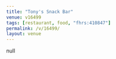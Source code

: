 ```yaml
---
title: "Tony's Snack Bar"
venue: v16499
tags: [restaurant, food, "fhrs:410847"]
permalink: /v/16499/
layout: venue
---
```

null